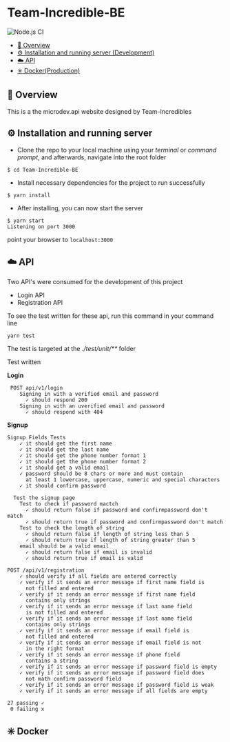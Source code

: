 # Team-Incredible-BE 

![Node.js CI](https://github.com/hngi/Team-Incredible-BE/workflows/Node.js%20CI/badge.svg?branch=develop)

-   [:notebook_with_decorative_cover: Overview](#notebook_with_decorative_cover-overview)
-   [:gear: Installation and running server (Development)](#gear-installation-and-running-server)
-   [:cloud: API](#cloud-api)
-   [:eight_spoked_asterisk: Docker(Production)](#eight_spoked_asterisk-docker)

## :notebook_with_decorative_cover: Overview
This is a the microdev.api website designed by Team-Incredibles

## :gear: Installation and running server
* Clone the repo to your local machine using your _terminal_ or _command prompt_, and afterwards, navigate into the root folder  
```shell script
$ cd Team-Incredible-BE
```

* Install necessary dependencies for the project to run successfully
```shell script
$ yarn install
```

* After installing, you can now start the server
```shell script
$ yarn start
Listening on port 3000
```

point your browser to ```localhost:3000```

## :cloud: API
Two API's were consumed for the development of this project
* Login API
* Registration API  

To see the test written for these api, run this command in your command line
```shell script
yarn test
```
The test is targeted at the _./test/unit/**_ folder

Test written  

**Login**  

```
 POST api/v1/login
    Signing in with a verified email and password
      ✓ should respond 200
    Signing in with an uverified email and password
      ✓ should respond with 404
``` 

**Signup**

```
Signup Fields Tests
    ✓ it should get the first name
    ✓ it should get the last name
    ✓ it should get the phone number format 1
    ✓ it should get the phone number format 2
    ✓ it should get a valid email
    ✓ password should be 8 chars or more and must contain
      at least 1 lowercase, uppercase, numeric and special characters
    ✓ it should confirm password

  Test the signup page
    Test to check if password mactch
      ✓ should return false if password and confirmpassword don't match
      ✓ should return true if password and confirmpassword don't match
    Test to check the length of string
      ✓ should return false if length of string less than 5
      ✓ should return true if length of string greater than 5
    email should be a valid email
      ✓ should return false if email is invalid
      ✓ should return true if email is valid

POST /api/v1/registration
    ✓ should verify if all fields are entered correctly
    ✓ verify if it sends an error message if first name field is 
      not filled and entered
    ✓ verify if it sends an error message if first name field  
      contains only strings
    ✓ verify if it sends an error message if last name field 
      is not filled and entered
    ✓ verify if it sends an error message if last name field 
      contains only strings
    ✓ verify if it sends an error message if email field is
      not filled and entered
    ✓ verify if it sends an error message if email field is not
      in the right format
    ✓ verify if it sends an error message if phone field
      contains a string
    ✓ verify if it sends an error message if password field is empty
    ✓ verify if it sends an error message if password field does 
      not math confirm password field
    ✓ verify if it sends an error message if password field is weak
    ✓ verify if it sends an error message if all fields are empty
```



```
27 passing ✓
 0 failing x
``` 

##  :eight_spoked_asterisk: Docker
